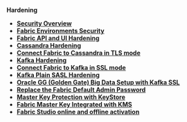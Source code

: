 <strong>Hardening<strong>
        

<ul>
    <li><a href="/articles/99_fabric_infras/devops/01_fabric_security_overview.md">Security Overview</a></li>
    <li><a href="/articles/99_fabric_infras/devops/02_fabric_environments.md">Fabric Environments Security</a></li>
    <li><a href="/articles/99_fabric_infras/devops/03_fabric_api_and_ui_hardening.md">Fabric API and UI Hardening</a></li>
    <li><a href="/articles/99_fabric_infras/devops/04_cassandra_hardening.md">Cassandra Hardening</a></li>
    <li><a href="/articles/99_fabric_infras/devops/05_connect_fabric_to_cassandra_with_tls.md">Connect Fabric to Cassandra in TLS mode</a></li>
    <li><a href="/articles/99_fabric_infras/devops/06_kafka_hardening.md">Kafka Hardening</a></li>
    <li><a href="/articles/99_fabric_infras/devops/07_fabric_kafkaSSL_support.md">Connect Fabric to Kafka in SSL mode</a></li>
    <li><a href="/articles/99_fabric_infras/devops/11_kafka_plain_sasl_hardening.md">Kafka Plain SASL Hardening</a></li>
    <li><a href="/articles/99_fabric_infras/devops/08_oracleGG_hardening.md">Oracle GG (Golden Gate) Big Data Setup with Kafka SSL</a></li>
    <li><a href="/articles/99_fabric_infras/devops/09_fabric_replace_admin_password.md">Replace the Fabric Default Admin Password</a></li>
    <li><a href="/articles/99_fabric_infras/devops/10_fabric_definde_master_key.md">Master Key Protection with KeyStore</a></li>
    <li><a href="/articles/99_fabric_infras/devops/10a_fabric_master_key_integrated_with_kms.md">Fabric Master Key Integrated with KMS</a></li>
    <li><a href="/articles/99_fabric_infras/devops/12_fabric_studio_activation.md">Fabric Studio online and offline activation</a></li>    
</ul>

